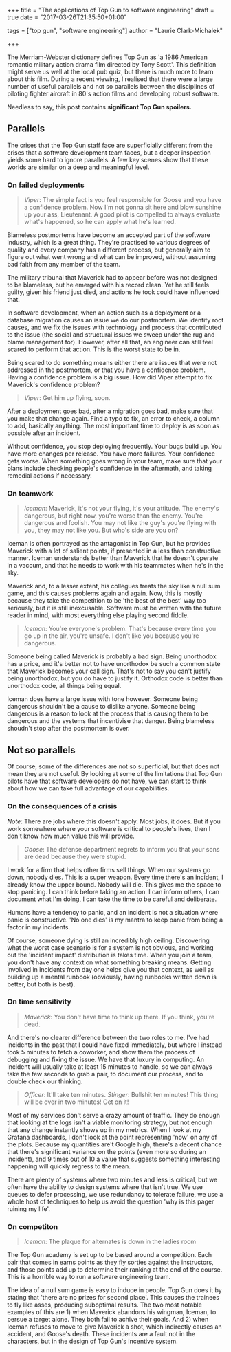 +++
title = "The applications of Top Gun to software engineering"
draft = true
date = "2017-03-26T21:35:50+01:00"

tags = ["top gun", "software engineering"]
author = "Laurie Clark-Michalek"

+++

The Merriam-Webster dictionary defines Top Gun as 'a 1986 American romantic
military action drama film directed by Tony Scott'. This definition might serve
us well at the local pub quiz, but there is much more to learn about this film.
During a recent viewing, I realised that there were a large number of useful
parallels and not so parallels between the disciplines of piloting fighter
aircraft in 80's action films and developing robust software.

Needless to say, this post contains **significant Top Gun spoilers.**

## Parallels

The crises that the Top Gun staff face are superficially different from the
crises that a software development team faces, but a deeper inspection yields
some hard to ignore parallels. A few key scenes show that these worlds are
similar on a deep and meaningful level.

### On failed deployments

> *Viper*: The simple fact is you feel responsible for Goose and you have a confidence problem. Now I'm not gonna sit here and blow sunshine up your ass, Lieutenant. A good pilot is compelled to always evaluate what's happened, so he can apply what he's learned.

Blameless postmortems have become an accepted part of the software industry,
which is a great thing. They're practised to various degrees of quality and
every company has a different process, but generally aim to figure out what went
wrong and what can be improved, without assuming bad faith from any member of
the team.

The military tribunal that Maverick had to appear before was not designed to be
blameless, but he emerged with his record clean. Yet he still feels guilty,
given his friend just died, and actions he took could have influenced that.

In software development, when an action such as a deployment or a database
migration causes an issue we do our postmortem. We identify root causes, and
we fix the issues with technology and process that contributed to the issue (the
social and structural issues we sweep under the rug and blame management for).
However, after all that, an engineer can still feel scared to perform that
action. This is the worst state to be in.

Being scared to do something means either there are issues that were not
addressed in the postmortem, or that you have a confidence problem. Having a
confidence problem is a big issue. How did Viper attempt to fix Maverick's
confidence problem?

> *Viper*: Get him up flying, soon.

After a deployment goes bad, after a migration goes bad, make sure that you make
that change again. Find a typo to fix, an error to check, a column to add,
basically anything. The most important time to deploy is as soon as possible
after an incident.

Without confidence, you stop deploying frequently. Your bugs build up. You have
more changes per release. You have more failures. Your confidence gets worse.
When something goes wrong in your team, make sure that your plans include checking
people's confidence in the aftermath, and taking remedial actions if necessary.

### On teamwork

> *Iceman*: Maverick, it's not your flying, it's your attitude. The enemy's dangerous, but right now, you're worse than the enemy. You're dangerous and foolish. You may not like the guy's you're flying with you, they may not like you. But who's side are you on?

Iceman is often portrayed as the antagonist in Top Gun, but he provides Maverick
with a lot of salient points, if presented in a less than constructive manner.
Iceman understands better than Maverick that he doesn't operate in a vaccum, and
that he needs to work with his teammates when he's in the sky.

Maverick and, to a lesser extent, his collegues treats the sky like a null sum
game, and this causes problems again and again. Now, this is mostly because they
take the competition to be 'the best of the best' way too seriously, but it is
still inexcusable. Software must be written with the future reader in mind, with
most everything else playing second fiddle.

> *Iceman*: You're everyone's problem. That's because every time you go up in the air, you're unsafe. I don't like you because you're dangerous.

Someone being called Maverick is probably a bad sign. Being unorthodox has a
price, and it's better not to have unorthodox be such a common state that
Maverick becomes your call sign. That's not to say you can't justify being
unorthodox, but you do have to justify it. Orthodox code is better than
unorthodox code, all things being equal.

Iceman does have a large issue with tone however. Someone being dangerous
shouldn't be a cause to dislike anyone. Someone being dangerous is a reason to
look at the process that is causing them to be dangerous and the systems that
incentivise that danger. Being blameless shoudn't stop after the postmortem is
over.

## Not so parallels

Of course, some of the differences are not so superficial, but that does not
mean they are not useful. By looking at some of the limitations that Top Gun
pilots have that software developers do not have, we can start to think about
how we can take full advantage of our capabilities.

### On the consequences of a crisis

*Note*: There are jobs where this doesn't apply. Most jobs, it does. But if you
work somewhere where your software is critical to people's lives, then I don't
know how much value this will provide.

> *Goose*: The defense department regrets to inform you that your sons are dead because they were stupid.

I work for a firm that helps other firms sell things. When our systems go down,
nobody dies. This is a super weapon. Every time there's an incident, I already
know the upper bound. Nobody will die. This gives me the space to stop panicing.
I can think before taking an action. I can inform others, I can document what
I'm doing, I can take the time to be careful and deliberate.

Humans have a tendency to panic, and an incident is not a situation where panic
is constructive. 'No one dies' is my mantra to keep panic from being a factor in
my incidents.

Of course, someone dying is still an incredibly high ceiling. Discovering what
the worst case scenario is for a system is not obvious, and working out the
'incident impact' distribution is takes time. When you join a team, you don't
have any context on what something breaking means. Getting involved in incidents
from day one helps give you that context, as well as building up a mental
runbook (obviously, having runbooks written down is better, but both is best).

### On time sensitivity

> *Maverick*: You don't have time to think up there. If you think, you're dead.

And there's no clearer difference between the two roles to me. I've had
incidents in the past that I could have fixed immediately, but where I instead
took 5 minutes to fetch a coworker, and show them the process of debugging and
fixing the issue. We have that luxury in computing. An incident will usually
take at least 15 minutes to handle, so we can always take the few seconds to
grab a pair, to document our process, and to double check our thinking.

> *Officer*: It'll take ten minutes.
> *Stinger*: Bullshit ten minutes! This thing will be over in two minutes! Get on it!

Most of my services don't serve a crazy amount of traffic. They do enough that
looking at the logs isn't a viable monitoring strategy, but not enough that any
change instantly shows up in my metrics. When I look at my Grafana dashboards, I
don't look at the point representing 'now' on any of the plots. Because my
quantities are't Google high, there's a decent chance that there's significant
variance on the points (even more so during an incident), and 9 times out of 10
a value that suggests something interesting happening will quickly regress to
the mean.

There are plenty of systems where two minutes and less is critical, but we often
have the ability to design systems where that isn't true. We use queues to defer
processing, we use redundancy to tolerate failure, we use a whole host of
techniques to help us avoid the question 'why is this pager ruining my life'.

### On competiton

> *Iceman*: The plaque for alternates is down in the ladies room

The Top Gun academy is set up to be based around a competition. Each pair that
comes in earns points as they fly sorties against the instructors, and those
points add up to determine their ranking at the end of the course. This is a
horrible way to run a software engineering team.

The idea of a null sum game is easy to induce in people. Top Gun does it by
stating that 'there are no prizes for second place'. This causes the trainees to
fly like asses, producing suboptimal results. The two most notable examples of
this are 1) when Maverick abandons his wingman, Iceman, to persue a target
alone. They both fail to achive their goals. And 2) when Iceman refuses to move
to give Maverick a shot, which indirectly causes an accident, and Goose's death.
These incidents are a fault not in the characters, but in the design of Top
Gun's incentive system.


